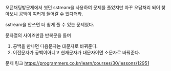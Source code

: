 오픈채팅방문제에서 썻던 sstream을 사용하여 문제를 풀었지만
자꾸 오답처리 되어 찾아보니 공백이 여러개 들어갈 수 있다더라.

sstream을 안쓰면 더 쉽게 풀 수 있는 문제였다.

문자열의 사이즈만큼 반복문을 돌며
1. 공백을 만나면 다음문자는 대문자로 바꿔준다.
2. 이전문자가 공백이아니고 현재문자가 대문자이면 소문자로 바꿔준다.



문제 링크
https://programmers.co.kr/learn/courses/30/lessons/12951